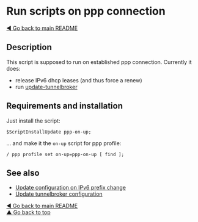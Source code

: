 # Run scripts on ppp connection

[◀ Go back to main README](../)

## Description

This script is supposed to run on established ppp connection. Currently it does:

* release IPv6 dhcp leases \(and thus force a renew\)
* run [update-tunnelbroker](update-tunnelbroker.md)

## Requirements and installation

Just install the script:

```text
$ScriptInstallUpdate ppp-on-up;
```

... and make it the `on-up` script for ppp profile:

```text
/ ppp profile set on-up=ppp-on-up [ find ];
```

## See also

* [Update configuration on IPv6 prefix change](ipv6-update.md)
* [Update tunnelbroker configuration](update-tunnelbroker.md)

[◀ Go back to main README](../)  
[▲ Go back to top](ppp-on-up.md#top)

